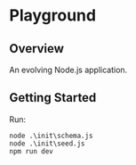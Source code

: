 # Playground

## Overview
An evolving Node.js application.

## Getting Started
Run:

```
node .\init\schema.js
node .\init\seed.js
npm run dev
```